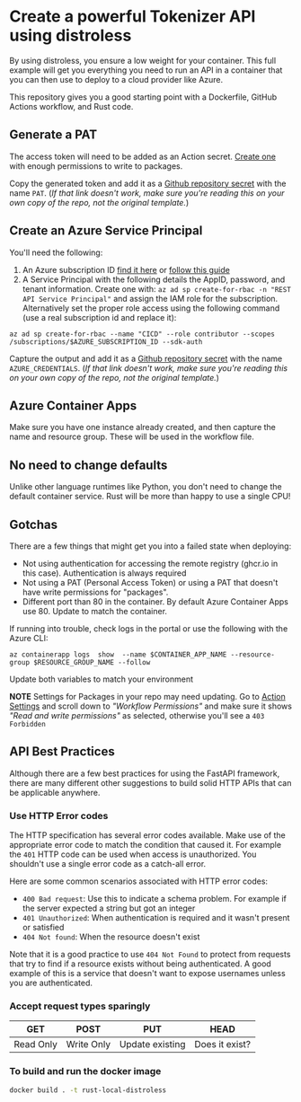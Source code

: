 # Create a powerful Tokenizer API using distroless

By using distroless, you ensure a low weight for your container. This full example will get you everything you need to run an API in a container that you can then use to deploy to a cloud provider like Azure.

This repository gives you a good starting point with a Dockerfile, GitHub Actions workflow, and Rust code.

## Generate a PAT

The access token will need to be added as an Action secret. [Create one](https://github.com/settings/tokens/new?description=Azure+Rust+Container+Apps+access&scopes=write:packages) with enough permissions to write to packages.

Copy the generated token and add it as a [Github repository secret](/../../settings/secrets/actions/new) with the name `PAT`. (_If that link doesn't work, make sure you're reading this on your own copy of the repo, not the original template._)


## Create an Azure Service Principal

You'll need the following:

1. An Azure subscription ID [find it here](https://portal.azure.com/#view/Microsoft_Azure_Billing/SubscriptionsBlade) or [follow this guide](https://docs.microsoft.com/en-us/azure/azure-portal/get-subscription-tenant-id)
1. A Service Principal with the following details the AppID, password, and tenant information. Create one with: `az ad sp create-for-rbac -n "REST API Service Principal"` and assign the IAM role for the subscription. Alternatively set the proper role access using the following command (use a real subscription id and replace it):

```
az ad sp create-for-rbac --name "CICD" --role contributor --scopes /subscriptions/$AZURE_SUBSCRIPTION_ID --sdk-auth
``` 

Capture the output and add it as a [Github repository secret](/../../settings/secrets/actions/new) with the name `AZURE_CREDENTIALS`. (_If that link doesn't work, make sure you're reading this on your own copy of the repo, not the original template._)


## Azure Container Apps

Make sure you have one instance already created, and then capture the name and resource group. These will be used in the workflow file.

## No need to change defaults 

Unlike other language runtimes like Python, you don't need to change the default container service. Rust will be more than happy to use a single CPU!

## Gotchas

There are a few things that might get you into a failed state when deploying:

* Not using authentication for accessing the remote registry (ghcr.io in this case). Authentication is always required
* Not using a PAT (Personal Access Token) or using a PAT that doesn't have write permissions for "packages".
* Different port than 80 in the container. By default Azure Container Apps use 80. Update to match the container.

If running into trouble, check logs in the portal or use the following with the Azure CLI:

```
az containerapp logs  show  --name $CONTAINER_APP_NAME --resource-group $RESOURCE_GROUP_NAME --follow
```

Update both variables to match your environment

**NOTE** Settings for Packages in your repo may need updating. Go to [Action Settings](/../../settings/actions) and scroll down to _"Workflow Permissions"_ and make sure it shows _"Read and write permissions"_ as selected, otherwise you'll see a `403 Forbidden`

## API Best Practices

Although there are a few best practices for using the FastAPI framework, there are many different other suggestions to build solid HTTP APIs that can be applicable anywhere. 

### Use HTTP Error codes
The HTTP specification has several error codes available. Make use of the appropriate error code to match the condition that caused it. For example the `401` HTTP code can be used when access is unauthorized. You shouldn't use a single error code as a catch-all error.

Here are some common scenarios associated with HTTP error codes:

- `400 Bad request`: Use this to indicate a schema problem. For example if the server expected a string but got an integer
- `401 Unauthorized`: When authentication is required and it wasn't present or satisfied
- `404 Not found`: When the resource doesn't exist

Note that it is a good practice to use `404 Not Found` to protect from requests that try to find if a resource exists without being authenticated. A good example of this is a service that doesn't want to expose usernames unless you are authenticated.


### Accept request types sparingly

| GET | POST | PUT | HEAD|
|---|---|---|---|
| Read Only | Write Only | Update existing | Does it exist? |

### To build and run the docker image 

```bash 
docker build . -t rust-local-distroless
```
